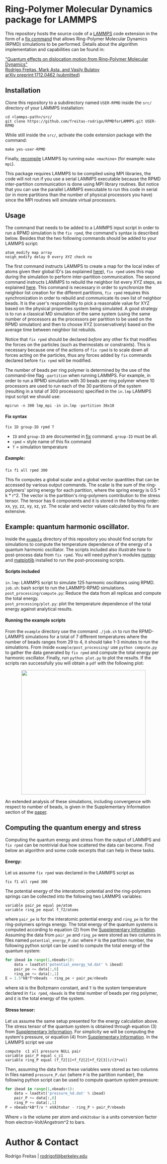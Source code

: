 # Ring-Polymer Molecular Dynamics package for LAMMPS
This repository hosts the source code of a [LAMMPS](http://lammps.sandia.gov/) code extension in the form of a [fix command](http://lammps.sandia.gov/doc/fix.html) that allows Ring-Polymer Molecular Dynamics (RPMD) simulations to be performed. Details about the algorithm implementation and capabilities can be found in:

["Quantum effects on dislocation motion from Ring-Polymer Molecular Dynamics"  
Rodrigo Freitas, Mark Asta, and Vasily Bulatov  
arXiv preprint:1712.0462 (submitted)](https://arxiv.org/abs/1712.04629)

## Installation
Clone this repository to a subdirectory named `USER-RPMD` inside the `src/` directory of your LAMMPS installation:
```
cd <lammps-path>/src/
git clone https://github.com/freitas-rodrigo/RPMDforLAMMPS.git USER-RPMD
```
While still inside the `src/`, activate the code extension package with the command:
```
make yes-user-RPMD
```
Finally, [recompile](http://lammps.sandia.gov/doc/Section_start.html#making-lammps) LAMMPS by running `make <machine>` (for example: `make mpi`).

This package requires LAMMPS to be compiled using MPI libraries, the code will not run if you use a serial LAMMPS executable because the RPMD inter-partition communication is done using MPI library routines. But notice that you can use the parallel LAMMPS executable to run this code in serial (or in more partitions than the number of physical processors you have) since the MPI routines will simulate virtual processors.

## Usage
The command that needs to be added to a LAMMPS input script in order to run a RPMD simulation is the
`fix rpmd`, the command's syntax is described below. Besides that the two following commands should be added to your LAMMPS script:
```
atom_modify map array
neigh_modify delay 0 every XYZ check no
```
The first command instructs LAMMPS to create a map for the local index of atoms given their global ID's (as explained [here](http://lammps.sandia.gov/doc/atom_modify.html)), `fix rpmd` uses this map during the simulation to perform inter-partition communication. The second command instructs LAMMPS to rebuild the neighbor list every XYZ steps, as explained [here](http://lammps.sandia.gov/doc/neigh_modify.html). This command is necessary in order to synchronize the neighbor list creation for the different partitions, `fix rpmd` requires this synchronization in order to rebuild and communicate its own list of neighbor beads. It is the user's responsibility to pick a reasonable value for XYZ based on the physical properties system being simulated. A good strategy is to run a classical MD simulation of the same system (using the same number of processors as the processors per partition to be used on the RPMD simulation) and then to choose XYZ (conservatively) based on the average time between neighbor list rebuilds.

Notice that `fix rpmd` should be declared _before_ any other fix that modifies the forces on the particles (such as thermostats or constraints). This is necessary because one of the actions of `fix rpmd` is to scale down all forces acting on the particles, thus any forces added by `fix` commands declared before `fix rpmd` will be modified.

The number of beads per ring polymer is determined by the use of the command-line flag `-partition` when running LAMMPS. For example, in order to run a RPMD simulation with 30 beads per ring polymer where 10 processors are used to run each of the 30 partitions of the system (resulting in a total of 300 processors) specified in the `in.lmp` LAMMPS input script we should use:
```
mpirun -n 300 lmp_mpi -in in.lmp -partition 30x10
```

#### Fix syntax
```
fix ID group-ID rpmd T
```
- `ID` and `group-ID` are documented in [fix](http://lammps.sandia.gov/doc/fix.html) command. `group-ID` must be all.  
- `rpmd` = style name of this fix command  
- `T` = simulation temperature  

##### Example: 
```
fix f1 all rpmd 300
```
This fix computes a global scalar and a global vector quantities that can be accessed by various output commands. The scalar is the sum of the ring-polymers' spring energy for each partition, where the spring energy is 0.5 * k * r^2. The vector is the partition's ring-polymers contribution to the stress tensor. The tensor has 6 components and it is stored in the following order: xx, yy, zz, xy, xz, yz. The scalar and vector values calculated by this fix are extensive.

## Example: quantum harmonic oscillator.
Inside the [`example`](example/) directory of this repository you should find scripts for simulations to compute the temperature dependence of the energy of a quantum harmonic oscillator. The scripts included also illustrate how to post-process data from `fix rpmd`. You will need python's modules [numpy](http://www.numpy.org/) and [matplotlib](https://matplotlib.org/) installed to run the post-processing scripts.

#### Scripts included
`in.lmp`: LAMMPS script to simulate 125 harmonic oscillators using RPMD.  
`job.sh`: bash script to run the LAMMPS-RPMD simulations.  
`post_processing/compute.py`: Reduce the data from all replicas and compute the total energy.  
`post_processing/plot.py`: plot the temperature dependence of the total energy against analytical results.  

#### Running the example scripts
From the `example` directory use the command `./job.sh` to run the RPMD-LAMMPS simulations for a total of 7 different temperatures where the number of beads ranges from 29 to 4, it should take 1-3 minutes to run the simulations. From inside `example/post_processing/` use `python compute.py` to gather the data generated by `fix rpmd` and compute the total energy per harmonic oscillator. Finally, run `python plot.py` to plot the results. If the scripts ran successfully you will obtain a `pdf` with the following plot:

<p align="center">
  <img src="https://lh5.googleusercontent.com/hdsLGFoi5sn4Cg0jKWJXYhqZVg4qVdu3xhIBF9U-kNV0jFbMDX5QGUc1_r3WWi6FplKFLkn5S8BlMg=w2560-h1319-rw" width="400"/>
</p>

An extended analysis of these simulations, including convergence with respect to number of beads, is given in the Supplementary Information section of the [paper](https://arxiv.org/abs/1712.04629).

## Computing the quantum energy and stress
Computing the quantum energy and stress from the output of LAMMPS and `fix rpmd` can be nontrivial due how scattered the data can become. Find below an algorithm and some code excerpts that can help in these tasks. 

#### Energy:
Let us assume `fix rpmd` was declared in the LAMMPS script as
```
fix f1 all rpmd 300
```
The potential energy of the interatomic potential and the ring-polymers springs can be collected into the following two LAMMPS variables:
```
variable pair_pe equal pe/atom
variable ring_pe equal f_f2/atoms
```
where ``pair_pe`` is for the interatomic potential energy and ``ring_pe`` is for the ring-polymers springs energy. The total energy of the quantum systems is computed according to equation (2) from the [Supplementary Information](https://arxiv.org/abs/1712.04629). Assuming the data from `pair_pe` and `ring_pe` were stored as two columns in files named `potential_energy_P.dat` where `P` is the partition number, the following python script can be used to compute the total energy of the quantum system:
```python
for ibead in range(1,nbeads+1):
    data = loadtxt('potential_energy_%d.dat' % ibead)
    pair_pe += data[:,0]
    ring_pe += data[:,1]
E = 1.5*kB*T*nbeads - ring_pe + pair_pe/nbeads
```
where `kB` is the Boltzmann constant, and `T` is the system temperature declared in `fix rpmd`, `nbeads` is the total number of beads per ring polymer, and `E` is the total energy of the system.

#### Stress tensor:
Let us assume the same setup presented for the energy calculation above. The stress tensor of the quantum system is obtained through equation (3) from [Supplementary Information](https://arxiv.org/abs/1712.04629). For simplicity we will be computing the system's pressure, or equation (4) from [Supplementary Information](https://arxiv.org/abs/1712.04629). In the LAMMPS script we use
```
compute  c1 all pressure NULL pair
variable pair_P equal c_c1
variable ring_P equal (f_f2[1]+f_f2[2]+f_f2[3])/(3*vol)
```  
Then, assuming the data from these variables were stored as two columns in files named `pressure_P.dat` (where `P` is the partition number), the following python script can be used to compute quantum system pressure:
```python
for ibead in range(1,nbeads+1):
    data = loadtxt('pressure_%d.dat' % ibead)
    pair_P += data[:,0]
    ring_P += data[:,1]
P = nbeads*kB*T/v * eVA3tobar - ring_P + pair_P/nbeads
```
Where `v` is the volume per atom and `eVA3tobar` is a units conversion factor from electron-Volt/Angstrom^2 to bars.
    
# Author & Contact

Rodrigo Freitas | rodrigof@berkeley.edu

